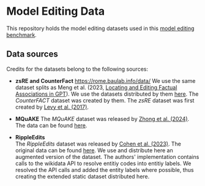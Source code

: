# Model Editing Data
This repository holds the model editing datasets used in this [model editing benchmark](https://github.com/oneSebastian/model-editing/).

## Data sources
Credits for the datasets belong to the following sources:

- **zsRE and CounterFact**  https://rome.baulab.info/data/
  We use the same dataset splits as Meng et al. (2023, [Locating and Editing Factual Associations in GPT](https://arxiv.org/abs/2202.05262)). We use the datasets distributed by them [here](https://rome.baulab.info/data/). The *CounterFACT* dataset was created by them. The *zsRE* dataset was first created by [Levy et al. (2017)](https://aclanthology.org/K17-1034/).

- **MQuAKE**
  The *MQuAKE* dataset was released by [Zhong et al. (2024)](https://arxiv.org/abs/2305.14795). The data can be found [here](https://github.com/princeton-nlp/MQuAKE).

- **RippleEdits**  
  The *RippleEdits* dataset was released by [Cohen et al. (2023)](https://arxiv.org/abs/2307.12976). The original data can be found [here](https://github.com/edenbiran/RippleEdits). We use and distribute here an augmented version of the dataset. The authors' implementation contains calls to the wikidata API to resolve entitiy codes into entitiy labels. We resolved the API calls and added the entity labels where possible, thus creating the extended static dataset distributed here.
